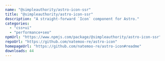 ```yaml
---
name: "@simpleauthority/astro-icon-ssr"
title: "@simpleauthority/astro-icon-ssr"
description: "A straight-forward `Icon` component for Astro."
categories:
  - "css+ui"
  - "performance+seo"
npmUrl: "https://www.npmjs.com/package/@simpleauthority/astro-icon-ssr"
repoUrl: "https://github.com/natemoo-re/astro-icon"
homepageUrl: "https://github.com/natemoo-re/astro-icon#readme"
downloads: 44
---
```

